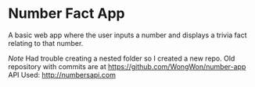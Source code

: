 # Number Fact App

A basic web app where the user inputs a number and displays a trivia fact relating to that number.


*Note* Had trouble creating a nested folder so I created a new repo. Old repository with commits are at https://github.com/WongWon/number-app
API Used: http://numbersapi.com
 
